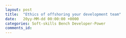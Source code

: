 ```yaml
---
layout: post
title:  "Ethics of offshoring your development team"
date:   20yy-MM-dd 00:00:00 +0000
categories: Soft-skills Bench Developer-Power
comments_id:
---
```




<!--
Some developers escape for a better quality of life

Countries may have laws in place that you ultimately disagree with

How are employees treated

Contract recourse?

Technological exposure is different, not always a bad thing
-->
